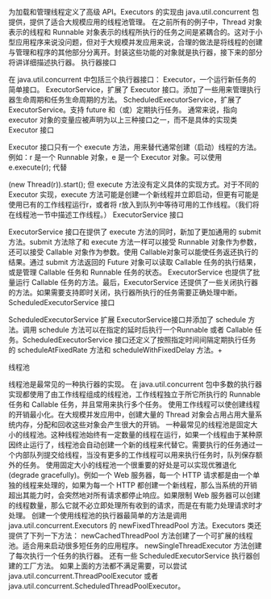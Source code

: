 为加载和管理线程定义了高级 API。Executors 的实现由 java.util.concurrent 包提供，提供了适合大规模应用的线程池管理。
在之前所有的例子中，Thread 对象表示的线程和 Runnable 对象表示的线程所执行的任务之间是紧耦合的。这对于小型应用程序来说没问题，但对于大规模并发应用来说，合理的做法是将线程的创建与管理和程序的其他部分分离开。封装这些功能的对象就是执行器，接下来的部分将讲详细描述执行器。
执行器接口

在 java.util.concurrent 中包括三个执行器接口：
Executor，一个运行新任务的简单接口。
ExecutorService，扩展了 Executor 接口。添加了一些用来管理执行器生命周期和任务生命周期的方法。
ScheduledExecutorService，扩展了 ExecutorService。支持 future 和（或）定期执行任务。
通常来说，指向 executor 对象的变量应被声明为以上三种接口之一，而不是具体的实现类
Executor 接口

Executor 接口只有一个 execute 方法，用来替代通常创建（启动）线程的方法。例如：r 是一个 Runnable 对象，e 是一个 Executor 对象。可以使用
e.execute(r);
代替

(new Thread(r)).start();
但 execute 方法没有定义具体的实现方式。对于不同的 Executor 实现，execute 方法可能是创建一个新线程并立即启动，但更有可能是使用已有的工作线程运行r，或者将 r放入到队列中等待可用的工作线程。（我们将在线程池一节中描述工作线程。）
ExecutorService 接口

ExecutorService 接口在提供了 execute 方法的同时，新加了更加通用的 submit 方法。submit 方法除了和 execute 方法一样可以接受 Runnable 对象作为参数，还可以接受 Callable 对象作为参数。使用 Callable对象可以能使任务返还执行的结果。通过 submit 方法返回的 Future 对象可以读取 Callable 任务的执行结果，或是管理 Callable 任务和 Runnable 任务的状态。 ExecutorService 也提供了批量运行 Callable 任务的方法。最后，ExecutorService 还提供了一些关闭执行器的方法。如果需要支持即时关闭，执行器所执行的任务需要正确处理中断。
ScheduledExecutorService 接口

ScheduledExecutorService 扩展 ExecutorService接口并添加了 schedule 方法。调用 schedule 方法可以在指定的延时后执行一个Runnable 或者 Callable 任务。ScheduledExecutorService 接口还定义了按照指定时间间隔定期执行任务的 scheduleAtFixedRate 方法和 scheduleWithFixedDelay 方法。+

线程池

线程池是最常见的一种执行器的实现。
在 java.util.concurrent 包中多数的执行器实现都使用了由工作线程组成的线程池，工作线程独立于所它所执行的 Runnable 任务和 Callable 任务，并且常用来执行多个任务。
使用工作线程可以使创建线程的开销最小化。在大规模并发应用中，创建大量的 Thread 对象会占用占用大量系统内存，分配和回收这些对象会产生很大的开销。
一种最常见的线程池是固定大小的线程池。这种线程池始终有一定数量的线程在运行，如果一个线程由于某种原因终止运行了，线程池会自动创建一个新的线程来代替它。需要执行的任务通过一个内部队列提交给线程，当没有更多的工作线程可以用来执行任务时，队列保存额外的任务。
使用固定大小的线程池一个很重要的好处是可以实现优雅退化(degrade gracefully)。例如一个 Web 服务器，每一个 HTTP 请求都是由一个单独的线程来处理的，如果为每一个 HTTP 都创建一个新线程，那么当系统的开销超出其能力时，会突然地对所有请求都停止响应。如果限制 Web 服务器可以创建的线程数量，那么它就不必立即处理所有收到的请求，而是在有能力处理请求时才处理。
创建一个使用线程池的执行器最简单的方法是调用 java.util.concurrent.Executors 的 newFixedThreadPool 方法。Executors 类还提供了下列一下方法：
newCachedThreadPool 方法创建了一个可扩展的线程池。适合用来启动很多短任务的应用程序。
newSingleThreadExecutor 方法创建了每次执行一个任务的执行器。
还有一些 ScheduledExecutorService 执行器创建的工厂方法。
如果上面的方法都不满足需要，可以尝试 java.util.concurrent.ThreadPoolExecutor 或者java.util.concurrent.ScheduledThreadPoolExecutor。